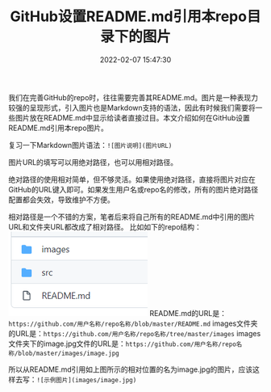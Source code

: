 ﻿---
title: GitHub设置README.md引用本repo目录下的图片
date: 2022-02-07 15:47:30
summary: 本文分享GitHub设置README.md引用本repo目录下的图片的方法。
tags:
- Git
- GitHub
categories:
- 开发技术
---

我们在完善GitHub的repo时，往往需要完善其README.md。图片是一种表现力较强的呈现形式，引入图片也是Markdown支持的语法，因此有时候我们需要将一些图片放在README.md中显示给读者直接过目。本文介绍如何在GitHub设置README.md引用本repo图片。

复习一下Markdown图片语法：`![图片说明](图片URL)`

图片URL的填写可以用绝对路径，也可以用相对路径。

绝对路径的使用相对简单，但不够灵活。如果使用绝对路径，直接将图片对应在GitHub的URL键入即可。如果发生用户名或repo名的修改，所有的图片绝对路径配置都会失效，导致维护不方便。

相对路径是一个不错的方案，笔者后来将自己所有的README.md中引用的图片URL和文件夹URL都改成了相对路径。
比如如下的repo结构：
![](../../../images/软件开发/Git/GitHub设置README.md引用本repo目录下的图片/1.png)
README.md的URL是：`https://github.com/用户名称/repo名称/blob/master/README.md`
images文件夹的URL是：`https://github.com/用户名称/repo名称/tree/master/images`
images文件夹下的image.jpg文件的URL是：`https://github.com/用户名称/repo名称/blob/master/images/image.jpg`

所以从README.md引用如上图所示的相对位置的名为image.jpg的图片，应该这样去写：`![示例图片](images/image.jpg)`
